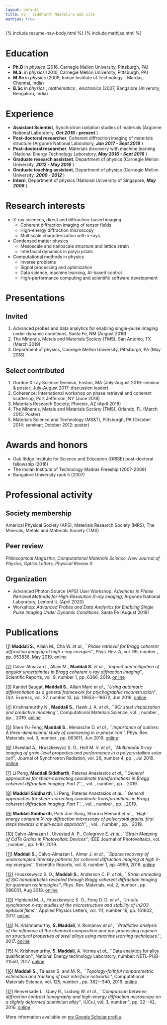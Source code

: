 ```yaml
---
layout: default
title: CV | Siddharth Maddali's web site
mathjax: true
---
```

{% include resume-nav-body.html %}
{% include mathjax.html %}

# Education
- **Ph.D** in _physics_ (2016, Carnegie Mellon University, Pittsburgh, PA)
- **M.S.** in _physics_ (2010, Carnegie Mellon University, Pittsburgh, PA)
- **M.Sc** in _physics_ (2009, Indian Institute of Technology - Mardas, Chennai, India)
- **B.Sc** in _physics_ , _mathematics_ , _electronics_ (2007, Bangalore University, Bengaluru, India)

# Experience
- **Assistant Scientist**, Synchrotron radiation studies of materials (Argonne National Laboratory, **_Oct 2019 - present_** )
- **Post-doctoral researcher**, Coherent diffraction imaging of materials structure (Argonne National Laboratory, **_Jan 2017 - Sept 2019_** )
- **Post-doctoral researcher**, Materials discovery with machine learning (National Energy Technology Laboratory, **_May 2016 - Sept 2016_** )
- **Graduate research assistant**, Department of physics (Carnegie Mellon University, **_2012 - May 2016_** )
- **Graduate teaching assistant**, Department of physics (Carnegie Mellon University, **_2009 - 2012_** )
- **Intern**, Department of physics (National University of Singapore, **_May 2008_** )

# Research interests
- X-ray sciences, direct and diffraction-based imaging
   - Coherent diffraction imaging of tensor fields
   - High-energy diffraction microscopy
   - Multiscale characterization with x-rays
- Condensed matter physics 
   - Mesoscale and nanoscale structure and lattice strain
   - Interfacial dynamics in polycrystals
- Computational methods in physics 
   - Inverse problems
   - Signal processing and optimization
   - Data science, machine learning, AI-based control
   - High-performance computing and scientific software development



# Presentations
## Invited
1. Advanced probes and data analytics for enabling single-pulse imaging under dynamic conditions, Santa Fe, NM (August 2019)
1. The Minerals, Metals and Materials Society (TMS), San Antonio, TX (March 2019)
1. Department of physics, Carnegie Mellon University, Pittsburgh, PA (May 2018)

## Select contributed
1. Gordon X-ray Science Seminar, Easton, MA (July-August 2019: seminar & poster; July-August 2017: discussion leader)
1. Coherence: International workshop on phase retrieval and coherent scattering, Port Jefferson, NY (June 2018)
1. Materials Research Society, Phoenix, AZ (April 2018)
1. The Minerals, Metals and Materials Society (TMS), Orlando, FL (March 2015: Poster)
1. Materials Science and Technology (MS&T), Pittsburgh, PA (October 2014: seminar; October 2012: poster)

# Awards and honors
- Oak Ridge Institute for Science and Education (ORISE) post-doctoral fellowship (2016)
- The Indian Institute of Technology Madras Freeship (2007-2009)
- Bangalore University rank 5 (2007)

# Professional activity

## Society membership
Americal Physical Society (APS), Materials Research Society (MRS), The Minerals, Metals and Materials Society (TMS)

## Peer review
_Philosophical Magazine, Computational Materials Science, New Journal of Physics, Optics Letters, Physical Review X_

## Organization
- Advanced Photon Source (APS) User Workshop: _Advances in Phase Retrieval Methods for High-Resolution X-ray Imaging_, Argonne National Laboratory, Lemont IL (April 2020)
- Workshop: _Advanced Probes and Data Analytics for Enabling Single Pulse Imaging Under Dynamic Conditions_, Santa Fe (August 2019)

# Publications

[<a id="cit-Maddali2019b" href="#call-Maddali2019b">1</a>] **Maddali S.**, Allain M., Cha W. <em>et al.</em>, ``_Phase retrieval for Bragg coherent diffraction imaging at high x-ray energies_'', Phys. Rev. A, vol. 99, number , pp. 053838, May 2019.  [online](https://link.aps.org/doi/10.1103/PhysRevA.99.053838)

[<a id="cit-Calvo-Almazan2019" href="#call-Calvo-Almazan2019">2</a>] Calvo-Almazan I., Allain M., **Maddali S.** <em>et al.</em>, ``_Impact and mitigation of angular uncertainties in Bragg coherent x-ray diffraction imaging_'', Scientific Reports, vol. 9, number 1, pp. 6386,  2019.  [online](https://doi.org/10.1038/s41598-019-42797-4)

[<a id="cit-Kandel2019" href="#call-Kandel2019">3</a>] Kandel Saugat, **Maddali S.**, Allain Marc <em>et al.</em>, ``_Using automatic differentiation as a general framework for ptychographic reconstruction_'', Opt. Express, vol. 27, number 13, pp. 18653--18672, Jun 2019.  [online](http://www.opticsexpress.org/abstract.cfm?URI=oe-27-13-18653)

[<a id="cit-Krishnamurthy2019" href="#call-Krishnamurthy2019">4</a>] Krishnamurthy N., **Maddali S.**, Hawk J. A. <em>et al.</em>, ``_9Cr steel visualization and predictive modeling_'', Computational Materials Science, vol. , number , pp. ,  2019.  [online](http://www.sciencedirect.com/science/article/pii/S0927025619301466)

[<a id="cit-Shen2019" href="#call-Shen2019">5</a>] Shen Yu-Feng, **Maddali S.**, Menasche D. <em>et al.</em>, ``_Importance of outliers: A three-dimensional study of coarsening in $\alpha$-phase iron_'', Phys. Rev. Materials, vol. 3, number , pp. 063611, Jun 2019.  [online](https://link.aps.org/doi/10.1103/PhysRevMaterials.3.063611)

[<a id="cit-Ulvestad2019" href="#call-Ulvestad2019">6</a>] Ulvestad A., Hruszkewycz S. O., Holt M. V. <em>et al.</em>, ``_Multimodal X-ray imaging of grain-level properties and performance in a polycrystalline solar cell_'', Journal of Synchrotron Radiation, vol. 26, number 4, pp. , Jul 2019.  [online](https://doi.org/10.1107/S1600577519003606)

[<a id="cit-Li2019" href="#call-Li2019">7</a>] Li Peng, **Maddali Siddharth**, Pateras Anastasios <em>et al.</em>, ``_General approaches for shear-correcting coordinate transformations in Bragg coherent diffraction imaging: Part 2_'', , vol. , number , pp. ,  2019.

[<a id="cit-Maddali2019" href="#call-Maddali2019">8</a>] **Maddali Siddharth**, Li Peng, Pateras Anastasios <em>et al.</em>, ``_General approaches for shear-correcting coordinate transformations in Bragg coherent diffraction imaging: Part 1_'', , vol. , number , pp. ,  2019.

[<a id="cit-Maddali2019a" href="#call-Maddali2019a">9</a>] **Maddali Siddharth**, Park Jun-Sang, Sharma Hemant <em>et al.</em>, ``_High-energy coherent X-ray diffraction microscopy of polycrystal grains: first steps towards a multi-scale approach_'', , vol. , number , pp. ,  2019.

[<a id="cit-Calvo-Almazan2019a" href="#call-Calvo-Almazan2019a">10</a>] Calvo-Almazan I., Ulvestad A. P., Colegrove E. <em>et al.</em>, ``_Strain Mapping of CdTe Grains in Photovoltaic Devices_'', IEEE Journal of Photovoltaics, vol. , number , pp. 1-10,  2019.

[<a id="cit-Maddali2018" href="#call-Maddali2018">11</a>] **Maddali S.**, Calvo-Almazan I., Almer J. <em>et al.</em>, ``_Sparse recovery of undersampled intensity patterns for coherent diffraction imaging at high X-ray energies_'', Scientific Reports, vol. 8, number 1, pp. 4959,  2018.  [online](https://www.nature.com/articles/s41598-018-23040-y)

[<a id="cit-Hruszkewycz2018" href="#call-Hruszkewycz2018">12</a>] Hruszkewycz S. O., **Maddali S.**, Anderson C. P. <em>et al.</em>, ``_Strain annealing of SiC nanoparticles revealed through Bragg coherent diffraction imaging for quantum technologies_'', Phys. Rev. Materials, vol. 2, number , pp. 086001, Aug 2018.  [online](https://link.aps.org/doi/10.1103/PhysRevMaterials.2.086001)

[<a id="cit-Highland2017" href="#call-Highland2017">13</a>] Highland M. J., Hruszkewycz S. O., Fong D. D. <em>et al.</em>, ``_In-situ synchrotron x-ray studies of the microstructure and stability of In2O3 epitaxial films_'', Applied Physics Letters, vol. 111, number 16, pp. 161602,  2017.  [online](http://dx.doi.org/10.1063/1.4997773)

[<a id="cit-Krishnamurthy2017" href="#call-Krishnamurthy2017">14</a>] N. Krishnamurthy, **S. Maddali**, V. Romanov <em>et al.</em>, ``_Predictive analysis of the influence of the chemical composition and pre-processing regimen on structural properties of steel alloys using machine learning techniques._'',  2017.  [online](https://meetings.aps.org/Meeting/MAR17/Session/V12.6)

[<a id="cit-Krishnamurthy2017b" href="#call-Krishnamurthy2017b">15</a>] N. Krishnamurthy, **S. Maddali**, A. Verma <em>et al.</em>, ``Data analytics for alloy qualification'', National Energy technology Laboratory, number: NETL-PUB-21550,   2017.  [online](https://www.osti.gov/biblio/1456238)

[<a id="cit-Maddali2016" href="#call-Maddali2016">16</a>] **Maddali S.**, Ta'asan S. and M. R., ``_Topology-faithful nonparametric estimation and tracking of bulk interface networks_'', Computational Materials Science, vol. 125, number , pp. 382--340,  2016.  [online](https://www.sciencedirect.com/science/article/pii/S0927025616303913)

[<a id="cit-Renversade2016" href="#call-Renversade2016">17</a>] Renversade L., Quey R., Ludwig W. <em>et al.</em>, ``_Comparison between diffraction contrast tomography and high-energy diffraction microscopy on a slightly deformed aluminium alloy_'', IUCrJ, vol. 3, number 1, pp. 32--42,  2016.  [online](https://journals.iucr.org/m/issues/2016/01/00/ti5006/)



More information available on [my Google Scholar profile](https://scholar.google.com/citations?hl=en&view_op=list_works&gmla=AJsN-F4aWC57g2gJBB4FkOCMTCGKnZjzFt6xS-iFdAdBvwSJo4PdMAMsCE9i631XSYI2iTWF9vhMWIq9D2XO6ubBmeYWbALUJQ&user=hsYqvQIAAAAJ).
